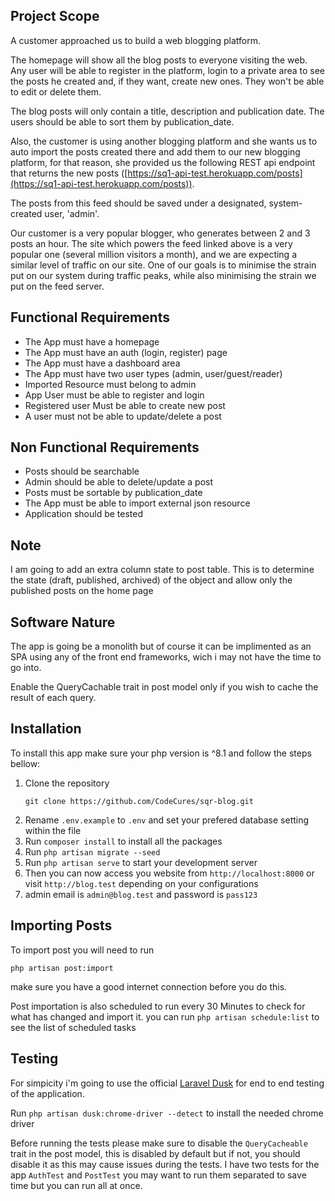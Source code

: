 ## Project Scope

A customer approached us to build a web blogging platform.

The homepage will show all the blog posts to everyone visiting the web. Any user will be able to register in the platform, login to a private area to see the posts he created and, if they want, create new ones. They won't be able to edit or delete them.

The blog posts will only contain a title, description and publication date. The users should be able to sort them by publication_date.

Also, the customer is using another blogging platform and she wants us to auto import the posts created there and add them to our new blogging platform, for that reason, she provided us the following REST api endpoint that returns the new posts ([https://sq1-api-test.herokuapp.com/posts](https://sq1-api-test.herokuapp.com/posts)). 

The posts from this feed should be saved under a designated, system-created user, 'admin'.

Our customer is a very popular blogger, who generates between 2 and 3 posts an hour. The site which powers the feed linked above is a very popular one (several million visitors a month), and we are expecting a similar level of traffic on our site. One of our goals is to minimise the strain put on our system during traffic peaks, while also minimising the strain we put on the feed server.

## Functional Requirements

- The App must have a homepage
- The App must have an auth (login, register) page
- The App must have a dashboard area
- The App must have two user types (admin, user/guest/reader)
- Imported Resource must belong to admin
- App User must be able to register and login
- Registered user Must be able to create new post
- A user must not be able to update/delete a post


## Non Functional Requirements

- Posts should be searchable
- Admin should be able to delete/update a post
- Posts must be sortable by publication_date
- The App must be able to import external json resource
- Application should be tested

## Note
I am going to add an extra column state to post table. This is to determine the state (draft, published, archived) of the object and
allow only the published posts on the home page

## Software Nature
The app is going be a monolith but of course it can be implimented as an SPA using any of the front end frameworks, wich i may not have the time to go into.

Enable the QueryCachable trait in post model only if you wish to cache the result of each query.

## Installation
To install this app make sure your php version is ^8.1 and follow the steps bellow:

1. Clone the repository
    ```
    git clone https://github.com/CodeCures/sqr-blog.git
    ```
2. Rename ``` .env.example ``` to ``` .env ``` and set your prefered database setting within the file
3. Run ``` composer install ``` to install all the packages
4. Run ``` php artisan migrate --seed ``` 
5. Run ``` php artisan serve ``` to start your development server
6. Then you can now access you website from ``` http://localhost:8000 ``` or visit ``` http://blog.test ``` depending on your configurations
7. admin email is ``` admin@blog.test ``` and password is ``` pass123 ```

## Importing Posts
To import post you will need to run 
```
php artisan post:import
```
make sure you have a good internet connection before you do this.

Post importation is also scheduled to run every 30 Minutes to check for what has changed and import it. you can run ``` php artisan schedule:list ``` to see the list of scheduled tasks

## Testing
For simpicity i'm going to use the official [Laravel Dusk](https://laravel.com/docs/8.x/dusk) for end to end testing of the application. 

Run ``` php artisan dusk:chrome-driver --detect ``` to install the needed chrome driver

Before running the tests please make sure to disable the ``` QueryCacheable ``` trait in the post model, this is disabled by default but if not, you should disable it as this may cause issues during the tests. I have two tests for the app ``` AuthTest ``` and ``` PostTest ``` you may want to run them separated to save time but you can run all at once.

